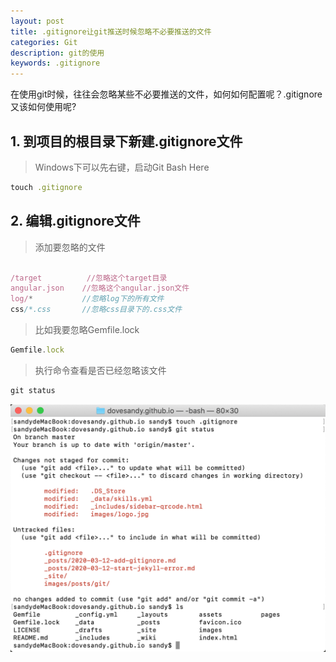 ```yaml
---
layout: post
title: .gitignore让git推送时候忽略不必要推送的文件
categories: Git
description: git的使用
keywords: .gitignore
---
```

在使用git时候，往往会忽略某些不必要推送的文件，如何如何配置呢？.gitignore又该如何使用呢?

## 1. 到项目的根目录下新建.gitignore文件
> Windows下可以先右键，启动Git Bash Here
```ruby
touch .gitignore
```

## 2. 编辑.gitignore文件

> 添加要忽略的文件

```javascript

/target          //忽略这个target目录
angular.json    //忽略这个angular.json文件
log/*           //忽略log下的所有文件
css/*.css       //忽略css目录下的.css文件

```
> 比如我要忽略Gemfile.lock

```javascript
Gemfile.lock
```
> 执行命令查看是否已经忽略该文件
```javascript
git status
```


![](/images/posts/git/gitignore1.png)